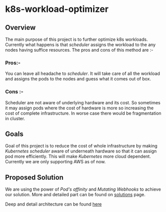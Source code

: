 # k8s-workload-optimizer

## Overview
The main purpose of this project is to further optimize k8s workloads. Currently what happens is that *scheduler* assigns the workload to the any nodes having suffice resources. The pros and cons of this method are :- 

### Pros:- 
You can leave all headache to *scheduler*. It will take care of all the workload and assigns the pods to the nodes and guess what it comes out of box. 

### Cons :- 
Scheduler are not aware of underlying hardware and its cost. So sometimes it may assign pods where the cost of hardware is more so increasing the cost of complete infrastructure. In worse case there would be fragmentation in cluster. 

## Goals
Goal of this project is to reduce the cost of whole infrastructure by making *Kubernetes scheduler* aware of underneath hardware so that it can assign pod more efficiently. This will make *Kubernetes* more cloud dependent. Currently we are only supporting AWS as of now. 


## Proposed Solution 
We are using the power of *Pod's affinity* and *Mutating Webhooks* to achieve our solution. More and detailed part can be found on [solutions](docs/solution.md) page.


Deep and detail architecture can be found [here](docs/architecture.md)


